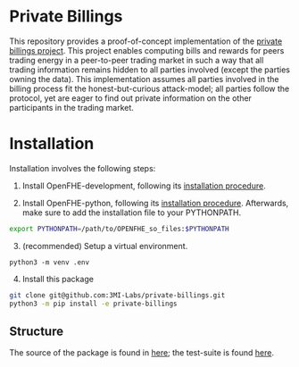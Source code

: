# Private Billings

This repository provides a proof-of-concept implementation of the [private billings project](todo).
This project enables computing bills and rewards for peers trading energy in a peer-to-peer trading market in such a way that all trading information remains hidden to all parties involved (except the parties owning the data).
This implementation assumes all parties involved in the billing process fit the honest-but-curious attack-model; all parties follow the protocol, yet are eager to find out private information on the other participants in the trading market.

# Installation
Installation involves the following steps:
1. Install OpenFHE-development, following its [installation procedure](https://openfhe-development.readthedocs.io/en/latest/sphinx_rsts/intro/installation/installation.html).

2. Install OpenFHE-python, following its [installation procedure](https://github.com/openfheorg/openfhe-python/tree/main?tab=readme-ov-file#linux).
Afterwards, make sure to add the installation file to your PYTHONPATH.
```sh
export PYTHONPATH=/path/to/OPENFHE_so_files:$PYTHONPATH
```

3. (recommended) Setup a virtual environment.
```
python3 -m venv .env
```

4. Install this package
```sh
git clone git@github.com:3MI-Labs/private-billings.git
python3 -m pip install -e private-billings
```

## Structure
The source of the package is found in [here](./src/private_billing/); the test-suite is found [here](./tests).
